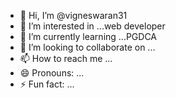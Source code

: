 - 👋 Hi, I’m @vigneswaran31
- 👀 I’m interested in ...web developer 
- 🌱 I’m currently learning ...PGDCA
- 💞️ I’m looking to collaborate on ...
- 📫 How to reach me ...
- 😄 Pronouns: ...
- ⚡ Fun fact: ...

<!---
vigneswaran31/vigneswaran31 is a ✨ special ✨ repository because its `README.md` (this file) appears on your GitHub profile.
You can click the Preview link to take a look at your changes.
--->
